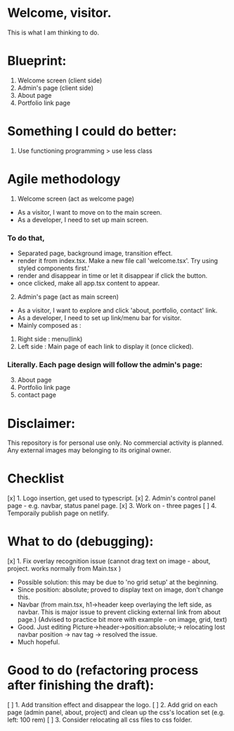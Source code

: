 # Welcome, visitor.
This is what I am thinking to do.

# Blueprint:
1. Welcome screen (client side)
2. Admin's page (client side)
3. About page
4. Portfolio link page

# Something I could do better:
1. Use functioning programming > use less class 

# Agile methodology
1. Welcome screen (act as welcome page)
- As a visitor, I want to move on to the main screen.
- As a developer, I need to set up main screen.

### To do that,
- Separated page, background image, transition effect.
- render it from index.tsx. Make a new file call 'welcome.tsx'. Try using styled components first.'
- render and disappear in time or let it disappear if click the button.
- once clicked, make all app.tsx content to appear.   

2. Admin's page (act as main screen)
- As a visitor, I want to explore and click 'about, portfolio, contact' link.
- As a developer, I need to set up link/menu bar for visitor.
- Mainly composed as :
1. Right side : menu(link) 
2. Left side : Main page of each link to display it (once clicked).

### Literally. Each page design will follow the admin's page:
3. About page
4. Portfolio link page
5. contact page

# Disclaimer:
This repository is for personal use only. No commercial activity is planned. Any external images may belonging to its original owner.

# Checklist
[x] 1. Logo insertion, get used to typescript.
[x] 2. Admin's control panel page - e.g. navbar, status panel page.
[x] 3. Work on - three pages
[ ] 4. Temporaily publish page on netlify.

# What to do (debugging):
[x] 1. Fix overlay recognition issue (cannot drag text on image - about, project. works normally from Main.tsx )
- Possible solution: this may be due to 'no grid setup' at the beginning.
- Since position: absolute; proved to display text on image, don't change this.
- Navbar (from main.tsx, h1->header keep overlaying the left side, as navbar. This is major issue to prevent clicking external link from about page.)
(Advised to practice bit more with example - on image, grid, text)
- Good. Just editing Picture->header->position:absolute;-> relocating lost navbar position -> nav tag -> resolved the issue.
- Much hopeful.

# Good to do (refactoring process after finishing the draft):
[ ] 1. Add transition effect and disappear the logo.
[ ] 2. Add grid on each page (admin panel, about, project) and clean up the css's location set (e.g. left: 100 rem)
[ ] 3. Consider relocating all css files to css folder.
